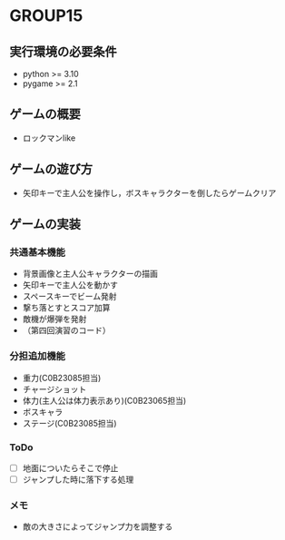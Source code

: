 # GROUP15

## 実行環境の必要条件
* python >= 3.10
* pygame >= 2.1

## ゲームの概要
* ロックマンlike

## ゲームの遊び方
* 矢印キーで主人公を操作し，ボスキャラクターを倒したらゲームクリア

## ゲームの実装
### 共通基本機能
* 背景画像と主人公キャラクターの描画
* 矢印キーで主人公を動かす
* スペースキーでビーム発射
* 撃ち落とすとスコア加算
* 敵機が爆弾を発射
* （第四回演習のコード）

### 分担追加機能
* 重力(C0B23085担当)
* チャージショット
* 体力(主人公は体力表示あり)(C0B23065担当)
* ボスキャラ
* ステージ(C0B23085担当)

### ToDo
- [ ] 地面についたらそこで停止
- [ ] ジャンプした時に落下する処理

### メモ
* 敵の大きさによってジャンプ力を調整する

